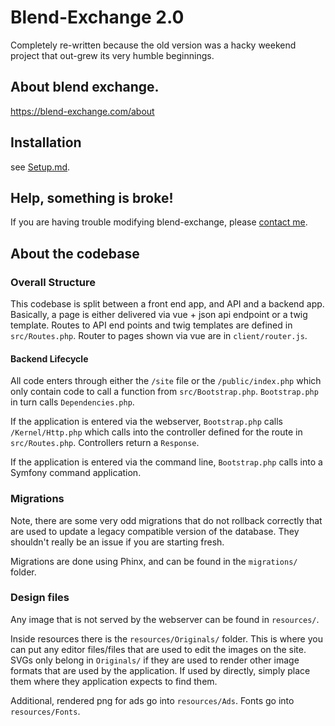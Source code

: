 # Blend-Exchange 2.0

Completely re-written because the old version was a hacky weekend project that out-grew its very humble beginnings.

## About blend exchange. 

https://blend-exchange.com/about

## Installation

see [Setup.md](setup.md).

## Help, something is broke!

If you are having trouble modifying blend-exchange, please <a href='http://giantcowfilms.com/contact'>contact me</a>. 

## About the codebase

### Overall Structure

This codebase is split between a front end app, and API and a backend app. Basically, a page is either delivered via vue + json api endpoint or a twig template. Routes to API end points and twig templates are defined in `src/Routes.php`. Router to pages shown via vue are in `client/router.js`. 

#### Backend Lifecycle

All code enters through either the `/site` file or the `/public/index.php` which only contain code to call a function from `src/Bootstrap.php`. `Bootstrap.php` in turn calls `Dependencies.php`.

If the application is entered via the webserver, `Bootstrap.php` calls `/Kernel/Http.php` which calls into the controller defined for the route in `src/Routes.php`. Controllers return a `Response`. 

If the application is entered via the command line, `Bootstrap.php` calls into a Symfony command application. 


### Migrations

Note, there are some very odd migrations that do not rollback correctly that are used to update a legacy compatible version of the database. They shouldn't really be an issue if you are starting fresh.

Migrations are done using Phinx, and can be found in the `migrations/` folder. 

### Design files

Any image that is not served by the webserver can be found in `resources/`.

Inside resources there is the `resources/Originals/` folder. This is where you can put any editor files/files that are used to edit the images on the site. SVGs only belong in `Originals/` if they are used to render other image formats that are used by the application. If used by directly, simply place them where they application expects to find them.

Additional, rendered png for ads go into `resources/Ads`. Fonts go into `resources/Fonts`.